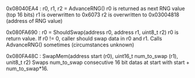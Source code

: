 0x08040EA4 : r0, r1, r2 = AdvanceRNG()
r0 is returned as next RNG value (top 16 bits)
r1 is overwritten to 0x6073
r2 is overwritten to 0x03004818 (address of RNG value)

0x080FA690 : r0 = ShouldSwap(address r0, address r1, uint8_t r2)
r0 is return value.  If r0 != 0, caller should swap data in r0 and r1.
Calls AdvanceRNG() sometimes (circumstances unknown)

0x080FA48C : SwapMem(address start (r0), uint16_t num_to_swap (r1), unit8_t r2)
Swaps num_to_swap consecutive 16 bit datas at start with start + num_to_swap*16.